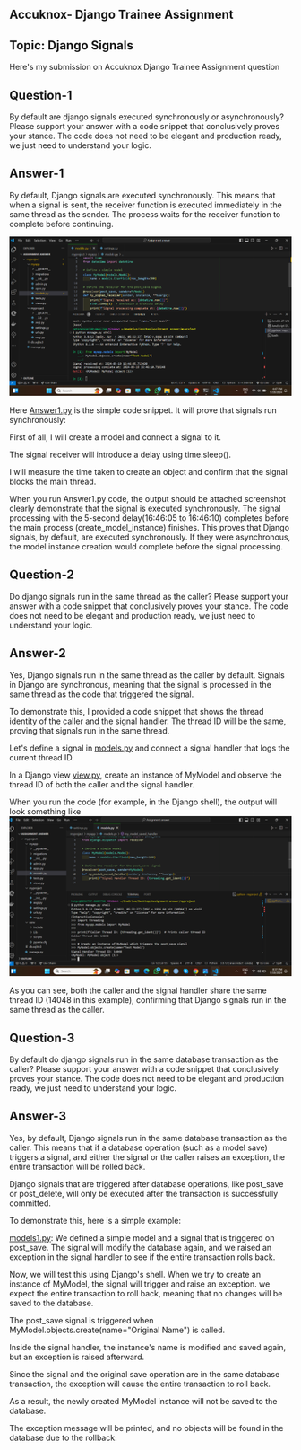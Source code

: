 ## Accuknox- Django Trainee Assignment 
## Topic: Django Signals
Here's my submission on Accuknox Django Trainee Assignment question 
## Question-1
By default are django signals executed synchronously or asynchronously? Please support your answer with a code snippet that conclusively proves your stance. The code does not need to be elegant and production ready, we just need to understand your logic.

## Answer-1
By default, Django signals are executed synchronously. This means that when a signal is sent, the receiver function is executed immediately in the same thread as the sender. The process waits for the receiver function to complete before continuing.

![dashboard snap](https://github.com/Hetprajapati12/Django-Trainee-Assignment-AccuKnox/blob/main/Answer%20of%20question%201.png)

Here [Answer1.py](https://github.com/Hetprajapati12/Django-Trainee-Assignment-AccuKnox/blob/main/Answer1.py) is the simple code snippet. It will prove that signals run synchronously:

First of all, I will create a model and connect a signal to it.

The signal receiver will introduce a delay using time.sleep().

I will measure the time taken to create an object and confirm that the signal blocks the main thread.

When you run Answer1.py code, the output should be attached screenshot clearly demonstrate that the signal is executed synchronously. The signal processing with the 5-second delay(16:46:05 to 16:46:10) completes before the main process (create_model_instance) finishes. This proves that Django signals, by default, are executed synchronously. If they were asynchronous, the model instance creation would complete before the signal processing.

## Question-2
Do django signals run in the same thread as the caller? Please support your answer with a code snippet that conclusively proves your stance. The code does not need to be elegant and production ready, we just need to understand your logic.

## Answer-2
Yes, Django signals run in the same thread as the caller by default. Signals in Django are synchronous, meaning that the signal is processed in the same thread as the code that triggered the signal.

To demonstrate this, I provided a code snippet that shows the thread identity of the caller and the signal handler. The thread ID will be the same, proving that signals run in the same thread.

Let's define a signal in [models.py](https://github.com/Hetprajapati12/Django-Trainee-Assignment-AccuKnox/blob/main/models.py) and connect a signal handler that logs the current thread ID.

In a Django view [view.py](https://github.com/Hetprajapati12/Django-Trainee-Assignment-AccuKnox/blob/main/view.py), create an instance of MyModel and observe the thread ID of both the caller and the signal handler.

When you run the code (for example, in the Django shell), the output will look something like ![dash board snap](https://github.com/Hetprajapati12/Django-Trainee-Assignment-AccuKnox/blob/main/Answer%20of%20question%202.png)

As you can see, both the caller and the signal handler share the same thread ID (14048 in this example), confirming that Django signals run in the same thread as the caller.

## Question-3
By default do django signals run in the same database transaction as the caller? Please support your answer with a code snippet that conclusively proves your stance. The code does not need to be elegant and production ready, we just need to understand your logic.

## Answer-3
Yes, by default, Django signals run in the same database transaction as the caller. This means that if a database operation (such as a model save) triggers a signal, and either the signal or the caller raises an exception, the entire transaction will be rolled back.

Django signals that are triggered after database operations, like post_save or post_delete, will only be executed after the transaction is successfully committed.

To demonstrate this, here is a simple example:

[models1.py](https://github.com/Hetprajapati12/Django-Trainee-Assignment-AccuKnox/blob/main/models1.py): We defined a simple model and a signal that is triggered on post_save. The signal will modify the database again, and we raised an exception in the signal handler to see if the entire transaction rolls back.

Now, we will test this using Django's shell. When we try to create an instance of MyModel, the signal will trigger and raise an exception. we expect the entire transaction to roll back, meaning that no changes will be saved to the database.

The post_save signal is triggered when MyModel.objects.create(name="Original Name") is called.

Inside the signal handler, the instance's name is modified and saved again, but an exception is raised afterward.

Since the signal and the original save operation are in the same database transaction, the exception will cause the entire transaction to roll back.

As a result, the newly created MyModel instance will not be saved to the database.

The exception message will be printed, and no objects will be found in the database due to the rollback:
